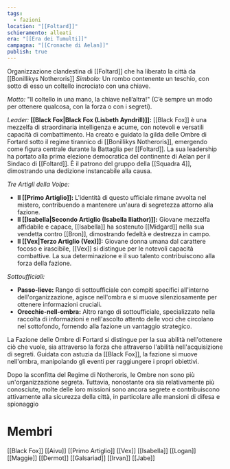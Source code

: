 ```yaml
---
tags:
  - fazioni
location: "[[Foltard]]"
schieramento: alleati
era: "[[Era dei Tumulti]]"
campagna: "[[Cronache di Aelan]]"
publish: true
---
```

Organizzazione clandestina di [[Foltard]] che ha liberato la città da [[Bonillikys Notheroris]]
_Simbolo:_ Un rombo contenente un teschio, con sotto di esso un coltello incrociato con una chiave.

_Motto:_ "Il coltello in una mano, la chiave nell’altra!" (C’è sempre un modo per ottenere qualcosa, con la forza o con i segreti).

_Leader:_ **[[Black Fox|Black Fox (Lisbeth Ayndrill)]]:** [[Black Fox]] è una mezzelfa di straordinaria intelligenza e acume, con notevoli e versatili capacità di combattimento. Ha creato e guidato la gilda delle Ombre di Fortard sotto il regime tirannico di [[Bonillikys Notheroris]], emergendo come figura centrale durante la Battaglia per [[Foltard]]. La sua leadership ha portato alla prima elezione democratica del continente di Aelan per il Sindaco di [[Foltard]]. È il patrono del gruppo della [[Squadra 4]], dimostrando una dedizione instancabile alla causa.

_Tre Artigli della Volpe:_

- **Il [[Primo Artiglio]]:** L'identità di questo ufficiale rimane avvolta nel mistero, contribuendo a mantenere un'aura di segretezza attorno alla fazione.
- **Il [[Isabella|Secondo Artiglio (Isabella Iliathor)]]:** Giovane mezzelfa affidabile e capace, [[Isabella]] ha sostenuto [[Midgard]] nella sua vendetta contro [[Bron]], dimostrando fedeltà e destrezza in campo.
- **Il [[Vex|Terzo Artiglio (Vex)]]:** Giovane donna umana dal carattere focoso e irascibile, [[Vex]] si distingue per le notevoli capacità combattive. La sua determinazione e il suo talento contribuiscono alla forza della fazione.

_Sottoufficiali:_

- **Passo-lieve:** Rango di sottoufficiale con compiti specifici all'interno dell'organizzazione, agisce nell'ombra e si muove silenziosamente per ottenere informazioni cruciali.
- **Orecchie-nell-ombra:** Altro rango di sottoufficiale, specializzato nella raccolta di informazioni e nell'ascolto attento delle voci che circolano nel sottofondo, fornendo alla fazione un vantaggio strategico.

La Fazione delle Ombre di Fortard si distingue per la sua abilità nell'ottenere ciò che vuole, sia attraverso la forza che attraverso l'abilità nell'acquisizione di segreti. Guidata con astuzia da [[Black Fox]], la fazione si muove nell'ombra, manipolando gli eventi per raggiungere i propri obiettivi.

Dopo la sconfitta del Regime di Notheroris, le Ombre non sono più un'organizzazione segreta. Tuttavia, nonostante ora sia relativamente più conosciute, molte delle loro missioni sono ancora segrete e contribuiscono attivamente alla sicurezza della città, in particolare alle mansioni di difesa e spionaggio
# Membri
[[Black Fox]]
[[Aivu]]
[[Primo Artiglio]]
[[Vex]]
[[Isabella]]
[[Logan]]
[[Maggie]]
[[Dermot]]
[[Galsariad]]
[[Irvan]]
[[Jabe]]
